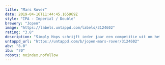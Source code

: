 ```yaml
---
title: "Mars Rover"
date: 2019-04-16T11:44:45.165969Z
style: "IPA - Imperial / Double"
brewery: "Jopen"
image: "https://labels.untappd.com/labels/3124602"
rating: "3.8"
description: "Simply Hops schrijft ieder jaar een competitie uit om het mooiste bier te maken met een underdog hop. Aan craft bierbrouwers de taak om het te verwerken in een mooi bier. De ‘underdog’ onder de hopsoorten, Comet, speelt de hoofdrol in dit bier. Verder hebben we aan de DIPA rood fruit toegevoegd. Tonen van perzik, citrus en rood fruit met een stevige moutbasis."
untappd_url: "https://untappd.com/b/jopen-mars-rover/3124602"
abv: "8.0"
ibu: "70"
robots: noindex,nofollow
---
```

